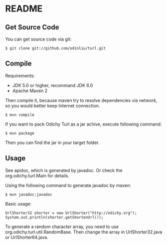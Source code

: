# README #

## Get Source Code ##

You can get source code via git:

	$ git clone git://github.com/odinliu/turl.git

## Compile ##

Requirements:

* JDK 5.0 or higher, recommand JDK 6.0
* Apache Maven 2

Then compile it, because maven try to resolve dependencies via network, so you would better keep Internet connection.

	$ mvn compile

If you want to pack Odichy Turl as a jar achive, execute following command:

	$ mvn package

Then you can find the jar in your target folder.

## Usage ##

See apidoc, which is generated by javadoc. Or check the org.odichy.turl.Main for details.

Using the following command to generate javadoc by maven:

	$ mvn javadoc:javadoc

Basic usage:

	UrlShorter32 shorter = new UrlShorter("http://odichy.org");
	System.out.println(shorter.getShortenUrl());

To generate a random character array, you need to use org.odichy.turl.util.RandomBase. Then change the array in UrlShorter32.java or UrlShorter64.java.
